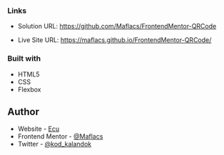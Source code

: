 ### Links

- Solution URL: https://github.com/Maflacs/FrontendMentor-QRCode

- Live Site URL: https://maflacs.github.io/FrontendMentor-QRCode/


### Built with

- HTML5 
- CSS 
- Flexbox


## Author

- Website - [Ecu](https://maflacs.github.io/portfolio/)
- Frontend Mentor - [@Maflacs](+65https://www.frontendmentor.io/profile/Maflacs)
- Twitter - [@kod_kalandok](https://x.com/kod_kalandok)
